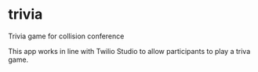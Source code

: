 # trivia
Trivia game for collision conference

This app works in line with Twilio Studio to allow participants to play a triva game.
